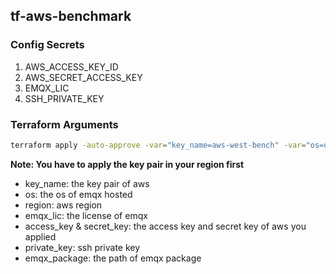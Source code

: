 ## tf-aws-benchmark


### Config Secrets
1. AWS_ACCESS_KEY_ID
2. AWS_SECRET_ACCESS_KEY
3. EMQX_LIC
4. SSH_PRIVATE_KEY


### Terraform Arguments
```bash
terraform apply -auto-approve -var="key_name=aws-west-bench" -var="os=ubuntu" -var="region=us-west-2" -var="emqx_lic=${{ secrets.EMQX_LIC }}"  -var="access_key=${{ secrets.AWS_ACCESS_KEY_ID }}" -var="secret_key=${{ secrets.AWS_SECRET_ACCESS_KEY }}" -var="private_key=${{ secrets.SSH_PRIVATE_KEY }}" -var="emqx_package=/tmp/emqx.zip"
```

**Note: You have to apply the key pair in your region first**

- key_name: the key pair of aws
- os: the os of emqx hosted
- region: aws region
- emqx_lic: the license of emqx
- access_key & secret_key: the access key and secret key of aws you applied
- private_key: ssh private key
- emqx_package: the path of emqx package

